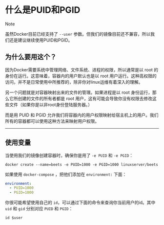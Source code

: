 # 什么是PUID和PGID

> [!NOTE]
>
> 虽然Docker目前已经支持了 `--user` 参数。但我们的镜像目前还不兼容，所以我们还是建议继续使用PUID和PGID。

## 为什么要用这个？

因为Docker需要系统中管理网络、文件系统、进程的权限，所以通常是以 root 的身份在运行。这意味着，容器内的用户默认也是以 root 用户运行。这种高权限的访问，并不是日常使用中所推荐的，除非你对linux运维有着深入的理解。

另一个问题就是对容器映射出来的文件的管理。如果进程是以 root 身份运行，那么它所创建的文件的所有者都是 root 用户，这有可能会导致你没有权限去修改这些文件（如果你是以非root身份登陆服务器。）

而是用 PUID 和 PGID 允许我们将容器内的用户权限映射给宿主机上的用户。我们所有的容器都可以使用这种方法来映射用户权限。

------

## 使用变量

当使用我们的镜像创建容器时，确保你是用了 `-e PUID` 和 `-e PGID`：

```shell
docker create --name=beets -e PUID=1000 -e PGID=1000 linuxserver/beets
```

如果使用 `docker-compose` ，把他们添加在 `environment:` 下面：

```yaml
environment:
  - PUID=1000
  - PGID=1000
```

你很可能希望使用自己的 `id`，可以通过下面的命令来查询你当前用户的id。其中 `uid` 和 `gid` 分别对应 `PUID` 和 `PGID`：

```shell
id $user
```

